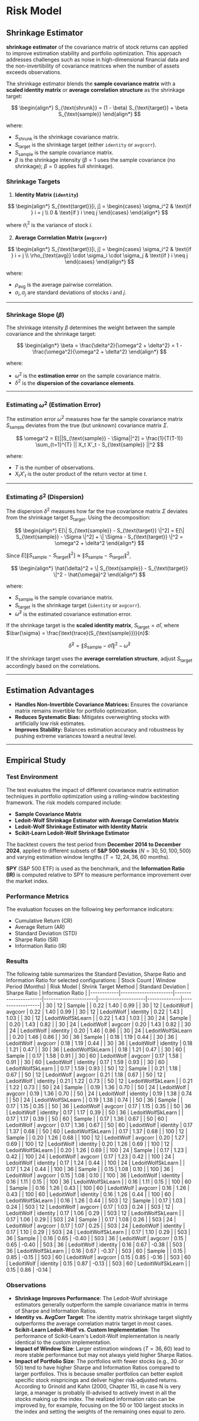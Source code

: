 # Risk Model



## Shrinkage Estimator
**shrinkage estimator** of the covariance matrix of stock returns can applied to improve estimation stability and portfolio optimization. This approach addresses challenges such as noise in high-dimensional financial data and the non-invertibility of covariance matrices when the number of assets exceeds observations.

The shrinkage estimator blends the **sample covariance matrix** with a **scaled identity matrix** or **average correlation structure** as the shrinkage target:

$$
\begin{align*}
S_{\text{shrunk}} = (1 - \beta) S_{\text{target}} + \beta S_{\text{sample}}
\end{align*}
$$

where:
- $S_{\text{shrunk}}$ is the shrinkage covariance matrix.
- $S_{\text{target}}$ is the shrinkage target (either `identity` or `avgcorr`).
- $S_{\text{sample}}$ is the sample covariance matrix.
- $\beta$ is the shrinkage intensity ($\beta = 1$ uses the sample covariance (no shrinkage); $\beta = 0$ applies full shrinkage).

### **Shrinkage Targets**
1. **Identity Matrix (`identity`)**

$$
\begin{align*}
S_{\text{target}}[i, j] =
\begin{cases}
\sigma_i^2 & \text{if } i = j \\
0 & \text{if } i \neq j
\end{cases}
\end{align*}
$$

where $\sigma_i^2$ is the variance of stock $i$.

2. **Average Correlation Matrix (`avgcorr`)**

$$
\begin{align*}
S_{\text{target}}[i, j] =
\begin{cases}
\sigma_i^2 & \text{if } i = j \\
\rho_{\text{avg}} \cdot \sigma_i \cdot \sigma_j & \text{if } i \neq j
\end{cases}
\end{align*}
$$

where:
- $\rho_{\text{avg}}$ is the average pairwise correlation.
- $\sigma_i, \sigma_j$ are standard deviations of stocks $i$ and $j$.

---

### **Shrinkage Slope ($\beta$)**
The shrinkage intensity $\beta$ determines the weight between the sample covariance and the shrinkage target:

$$
\begin{align*}
\beta = \frac{\delta^2}{\omega^2 + \delta^2} = 1 - \frac{\omega^2}{\omega^2 + \delta^2}
\end{align*}
$$

where:
- $\omega^2$ is the **estimation error** on the sample covariance matrix.
- $\delta^2$ is the **dispersion of the covariance elements**.

---

### **Estimating $\omega^2$ (Estimation Error)**
The estimation error $\omega^2$ measures how far the sample covariance matrix $S_{\text{sample}}$ deviates from the true (but unknown) covariance matrix $\Sigma$. 

$$
\omega^2 = E[||S_{\text{sample}} - \Sigma||^2] = \frac{1}{T(T-1)} \sum_{t=1}^{T} || X_t X'_t - S_{\text{sample}} ||^2
$$

where:
- $T$ is the number of observations.
- $X_t X'_t$ is the outer product of the return vector at time $t$.

---

### **Estimating $\delta^2$ (Dispersion)**
The dispersion $\delta^2$ measures how far the true covariance matrix $\Sigma$ deviates from the shrinkage target $S_{\text{target}}$. Using the decomposition:

$$
\begin{align*}
E[\| S_{\text{sample}} - S_{\text{target}} \|^2] = E[\| S_{\text{sample}} - \Sigma \|^2] + \| \Sigma - S_{\text{target}} \|^2 = \omega^2 + \delta^2
\end{align*}
$$

Since $E[\| S_{\text{sample}} - S_{\text{target}} \|^2] \approx \| S_{\text{sample}} - S_{\text{target}} \|^2$,
 
$$
\begin{align*}
\hat{\delta}^2 = \| S_{\text{sample}} - S_{\text{target}} \|^2 - \hat{\omega}^2
\end{align*}
$$

where:
- $S_{\text{sample}}$ is the sample covariance matrix.
- $S_{\text{target}}$ is the shrinkage target (`identity` or `avgcorr`).
- $\hat{\omega}^2$ is the estimated covariance estimation error.

If the shrinkage target is the **scaled identity matrix**, $S_{\text{target}} = \bar{\sigma} I$, where $\bar{\sigma} = \frac{\text{trace}(S_{\text{sample}})}{n}$:

$$
\hat{\delta}^2 = \| S_{\text{sample}} - \bar{\sigma} I \|^2 - \hat{\omega}^2
$$

If the shrinkage target uses the **average correlation structure**, adjust $S_{\text{target}}$ accordingly based on the correlations.


---

## Estimation Advantages
- **Handles Non-Invertible Covariance Matrices:** Ensures the covariance matrix remains invertible for portfolio optimization.
- **Reduces Systematic Bias:** Mitigates overweighting stocks with artificially low risk estimates.
- **Improves Stability:** Balances estimation accuracy and robustness by pushing extreme variances toward a neutral level.

---

## Empirical Study

### Test Environment
The test evaluates the impact of different covariance matrix estimation techniques in portfolio optimization using a rolling-window backtesting framework. The risk models compared include:
- **Sample Covariance Matrix**
- **Ledoit-Wolf Shrinkage Estimator with Average Correlation Matrix**
- **Ledoit-Wolf Shrinkage Estimator with Identity Matrix**
- **Scikit-Learn Ledoit-Wolf Shrinkage Estimator**

The backtest covers the test period from **December 2014 to December 2024**, applied to different subsets of **S&P 500 stocks** ($N = 30, 50, 100, 500$) and varying estimation window lengths ($T=12, 24, 36, 60$ months).

**SPY** (S&P 500 ETF) is used as the benchmark, and the **Information Ratio (IR)** is computed relative to SPY to measure performance improvement over the market index.

### Performance Metrics
The evaluation focuses on the following key performance indicators:
- Cumulative Return (CR)
- Average Return (AR)
- Standard Deviation (STD)
- Sharpe Ratio (SR)
- Information Ratio (IR)

### Results
The following table summarizes the Standard Deviation, Sharpe Ratio and Information Ratio for selected configurations:
| Stock Count | Window Period (Months) | Risk Model            | Shrink Target Method | Standard Deviation | Sharpe Ratio | Information Ratio |
|------------|----------------------|----------------------|----------------------|--------------------|--------------|------------------|
| 30         | 12                   | Sample               |                      | 0.22               | 1.40         | 0.99             |
| 30         | 12                   | LedoitWolf           | avgcorr              | 0.22               | 1.40         | 0.99             |
| 30         | 12                   | LedoitWolf           | identity             | 0.22               | 1.43         | 1.03             |
| 30         | 12                   | LedoitWolfSkLearn    |                      | 0.22               | 1.43         | 1.03             |
| 30         | 24                   | Sample               |                      | 0.20               | 1.43         | 0.82             |
| 30         | 24                   | LedoitWolf           | avgcorr              | 0.20               | 1.43         | 0.82             |
| 30         | 24                   | LedoitWolf           | identity             | 0.20               | 1.46         | 0.86             |
| 30         | 24                   | LedoitWolfSkLearn    |                      | 0.20               | 1.46         | 0.86             |
| 30         | 36                   | Sample               |                      | 0.18               | 1.19         | 0.44             |
| 30         | 36                   | LedoitWolf           | avgcorr              | 0.18               | 1.19         | 0.44             |
| 30         | 36                   | LedoitWolf           | identity             | 0.18               | 1.21         | 0.47             |
| 30         | 36                   | LedoitWolfSkLearn    |                      | 0.18               | 1.21         | 0.47             |
| 30         | 60                   | Sample               |                      | 0.17               | 1.58         | 0.91             |
| 30         | 60                   | LedoitWolf           | avgcorr              | 0.17               | 1.58         | 0.91             |
| 30         | 60                   | LedoitWolf           | identity             | 0.17               | 1.59         | 0.93             |
| 30         | 60                   | LedoitWolfSkLearn    |                      | 0.17               | 1.59         | 0.93             |
| 50         | 12                   | Sample               |                      | 0.21               | 1.18         | 0.67             |
| 50         | 12                   | LedoitWolf           | avgcorr              | 0.21               | 1.18         | 0.67             |
| 50         | 12                   | LedoitWolf           | identity             | 0.21               | 1.22         | 0.73             |
| 50         | 12                   | LedoitWolfSkLearn    |                      | 0.21               | 1.22         | 0.73             |
| 50         | 24                   | Sample               |                      | 0.19               | 1.36         | 0.70             |
| 50         | 24                   | LedoitWolf           | avgcorr              | 0.19               | 1.36         | 0.70             |
| 50         | 24                   | LedoitWolf           | identity             | 0.19               | 1.38         | 0.74             |
| 50         | 24                   | LedoitWolfSkLearn    |                      | 0.19               | 1.38         | 0.74             |
| 50         | 36                   | Sample               |                      | 0.17               | 1.15         | 0.35             |
| 50         | 36                   | LedoitWolf           | avgcorr              | 0.17               | 1.15         | 0.35             |
| 50         | 36                   | LedoitWolf           | identity             | 0.17               | 1.17         | 0.39             |
| 50         | 36                   | LedoitWolfSkLearn    |                      | 0.17               | 1.17         | 0.39             |
| 50         | 60                   | Sample               |                      | 0.17               | 1.36         | 0.67             |
| 50         | 60                   | LedoitWolf           | avgcorr              | 0.17               | 1.36         | 0.67             |
| 50         | 60                   | LedoitWolf           | identity             | 0.17               | 1.37         | 0.68             |
| 50         | 60                   | LedoitWolfSkLearn    |                      | 0.17               | 1.37         | 0.68             |
| 100        | 12                   | Sample               |                      | 0.20               | 1.26         | 0.68             |
| 100        | 12                   | LedoitWolf           | avgcorr              | 0.20               | 1.27         | 0.69             |
| 100        | 12                   | LedoitWolf           | identity             | 0.20               | 1.26         | 0.69             |
| 100        | 12                   | LedoitWolfSkLearn    |                      | 0.20               | 1.26         | 0.69             |
| 100        | 24                   | Sample               |                      | 0.17               | 1.23         | 0.42             |
| 100        | 24                   | LedoitWolf           | avgcorr              | 0.17               | 1.23         | 0.42             |
| 100        | 24                   | LedoitWolf           | identity             | 0.17               | 1.24         | 0.44             |
| 100        | 24                   | LedoitWolfSkLearn    |                      | 0.17               | 1.24         | 0.44             |
| 100        | 36                   | Sample               |                      | 0.15               | 1.08         | 0.10             |
| 100        | 36                   | LedoitWolf           | avgcorr              | 0.15               | 1.08         | 0.10             |
| 100        | 36                   | LedoitWolf           | identity             | 0.16               | 1.11         | 0.15             |
| 100        | 36                   | LedoitWolfSkLearn    |                      | 0.16               | 1.11         | 0.15             |
| 100        | 60                   | Sample               |                      | 0.16               | 1.26         | 0.43             |
| 100        | 60                   | LedoitWolf           | avgcorr              | 0.16               | 1.26         | 0.43             |
| 100        | 60                   | LedoitWolf           | identity             | 0.16               | 1.26         | 0.44             |
| 100        | 60                   | LedoitWolfSkLearn    |                      | 0.16               | 1.26         | 0.44             |
| 503        | 12                   | Sample               |                      | 0.17               | 1.03         | 0.24             |
| 503        | 12                   | LedoitWolf           | avgcorr              | 0.17               | 1.03         | 0.24             |
| 503        | 12                   | LedoitWolf           | identity             | 0.17               | 1.06         | 0.29             |
| 503        | 12                   | LedoitWolfSkLearn    |                      | 0.17               | 1.06         | 0.29             |
| 503        | 24                   | Sample               |                      | 0.17               | 1.08         | 0.26             |
| 503        | 24                   | LedoitWolf           | avgcorr              | 0.17               | 1.07         | 0.25             |
| 503        | 24                   | LedoitWolf           | identity             | 0.17               | 1.10         | 0.29             |
| 503        | 24                   | LedoitWolfSkLearn    |                      | 0.17               | 1.10         | 0.29             |
| 503        | 36                   | Sample               |                      | 0.16               | 0.65         | -0.40            |
| 503        | 36                   | LedoitWolf           | avgcorr              | 0.15               | 0.65         | -0.40            |
| 503        | 36                   | LedoitWolf           | identity             | 0.16               | 0.67         | -0.38            |
| 503        | 36                   | LedoitWolfSkLearn    |                      | 0.16               | 0.67         | -0.37            |
| 503        | 60                   | Sample               |                      | 0.15               | 0.85         | -0.15            |
| 503        | 60                   | LedoitWolf           | avgcorr              | 0.15               | 0.85         | -0.16            |
| 503        | 60                   | LedoitWolf           | identity             | 0.15               | 0.87         | -0.13            |
| 503        | 60                   | LedoitWolfSkLearn    |                      | 0.15               | 0.86         | -0.14            |


### Observations
- **Shrinkage Improves Performance**: The Ledoit-Wolf shrinkage estimators generally outperform the sample covariance matrix in terms of Sharpe and Information Ratios.
- **Identity vs. AvgCorr Target**: The identity matrix shrinkage target slightly outperforms the average correlation matrix target in most cases.
- **Scikit-Learn Ledoit-Wolf vs. Custom Implementation**: The performance of Scikit-Learn's Ledoit-Wolf implementation is nearly identical to the custom implementation.
- **Impact of Window Size**: Larger estimation windows ($T=36, 60$) lead to more stable performance but may not always yield higher Sharpe Ratios.
- **Impact of Portfolio Size**: The portfolios with fewer stocks (e.g., 30 or 50) tend to have higher Sharpe and Information Ratios compared to larger portfolios. This is because smaller portfolios can better exploit specific stock mispricings and deliver higher risk-adjusted returns. According to Grinold and Kahn (2000, Chapter 15), in case N is very large, a manager is probably ill-advised to actively invest in all the stocks making up the index. The realized information ratio can be improved by, for example, focusing on the 50 or 100 largest stocks in the index and setting the weights of the remaining ones equal to zero.


